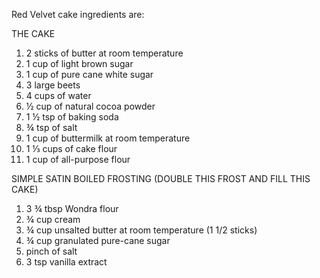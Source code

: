 Red Velvet cake ingredients are:

THE CAKE

1. 2 sticks of butter at room temperature
2. 1 cup of light brown sugar
3. 1 cup of pure cane white sugar
4. 3 large beets
5. 4 cups of water
6. ½ cup of natural cocoa powder
7. 1 ½ tsp of baking soda
8. ¾ tsp of salt
9. 1 cup of buttermilk at room temperature
10. 1 ⅓ cups of cake flour
11. 1 cup of all-purpose flour

SIMPLE SATIN BOILED FROSTING (DOUBLE THIS FROST AND FILL THIS CAKE)

1. 3 ¾ tbsp Wondra flour
2. ¾ cup cream
3. ¾ cup unsalted butter at room temperature (1 1/2 sticks)
4. ¾ cup granulated pure-cane sugar
5. pinch of salt
6. 3 tsp vanilla extract